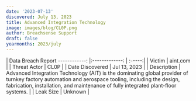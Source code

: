 ```yaml
---
date: '2023-07-13'
discovered: July 13, 2023
title: Advanced Integration Technology
image: images/blog/CL0P.png
author: Breachsense Support
draft: false
yearmonths: 2023/july
---
```



| Data Breach Report
------------:     |:-------------:    | :-----:|
| Victim      | aint.com      | 
| Threat Actor      | CL0P      | 
| Date Discovered      | Jul 13, 2023      | 
| Description      | Advanced Integration Technology (AIT) is the dominating global provider of turnkey factory automation and aerospace tooling, including the design, fabrication, installation, and maintenance of fully integrated plant-floor systems.      | 
| Leak Size      | Unknown      | 

